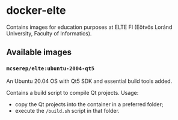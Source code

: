 # docker-elte

Contains images for education purposes at ELTE FI (Eötvös Loránd University, Faculty of Informatics).

## Available images
 
### `mcserep/elte:ubuntu-2004-qt5`
An Ubuntu 20.04 OS with Qt5 SDK and essential build tools added.

Contains a build script to compile Qt projects. Usage:
 - copy the Qt projects into the container in a preferred folder;
 - execute the `/build.sh` script in that folder.
